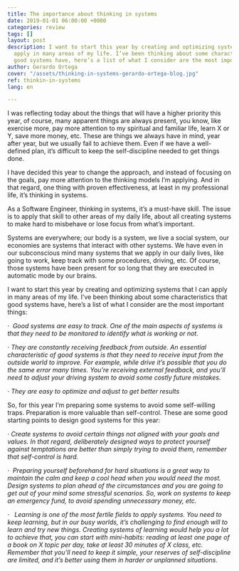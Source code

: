 ```yaml
---
title: The importance about thinking in systems
date: 2019-01-01 06:00:00 +0000
categories: review
tags: []
layout: post
description: I want to start this year by creating and optimizing systems that I can
  apply in many areas of my life. I’ve been thinking about some characteristics that
  good systems have, here’s a list of what I consider are the most important things
author: Gerardo Ortega
cover: "/assets/thinking-in-systems-gerardo-ortega-blog.jpg"
ref: thinkin-in-systems
lang: en

---
```

I was reflecting today about the things that will have a higher priority this year, of course, many apparent things are always present, you know, like exercise more, pay more attention to my spiritual and familiar life, learn X or Y, save more money, etc. These are things we always have in mind, year after year, but we usually fail to achieve them. Even if we have a well-defined plan, it’s difficult to keep the self-discipline needed to get things done.

I have decided this year to change the approach, and instead of focusing on the goals, pay more attention to the thinking models I’m applying. And in that regard, one thing with proven effectiveness, at least in my professional life, it’s thinking in systems.

As a Software Engineer, thinking in systems, it’s a must-have skill. The issue is to apply that skill to other areas of my daily life, about all creating systems to make hard to misbehave or lose focus from what’s important.

Systems are everywhere; our body is a system, we live a social system, our economies are systems that interact with other systems. We have even in our subconscious mind many systems that we apply in our daily lives, like going to work, keep track with some procedures, driving, etc. Of course, those systems have been present for so long that they are executed in automatic mode by our brains.

I want to start this year by creating and optimizing systems that I can apply in many areas of my life. I’ve been thinking about some characteristics that good systems have, here’s a list of what I consider are the most important things:

_·  Good systems are easy to track. One of the main aspects of systems is that they need to be monitored to identify what is working or not._

_· They are constantly receiving feedback from outside. An essential characteristic of good systems is that they need to receive input from the outside world to improve. For example, while drive it’s possible that you do the same error many times. You’re receiving external feedback, and you’ll need to adjust your driving system to avoid some costly future mistakes._

_·  They are easy to optimize and adjust to get better results_

So, for this year I’m preparing some systems to avoid some self-willing traps. Preparation is more valuable than self-control. These are some good starting points to design good systems for this year:

_· Create systems to avoid certain things not aligned with your goals and values. In that regard, deliberately designed ways to protect yourself against temptations are better than simply trying to avoid them, remember that self-control is hard._

_·  Preparing yourself beforehand for hard situations is a great way to maintain the calm and keep a cool head when you would need the most. Design systems to plan ahead of the circumstances and you are going to get out of your mind some stressful scenarios. So, work on systems to keep an emergency fund, to avoid spending unnecessary money, etc._

_·   Learning is one of the most fertile fields to apply systems. You need to keep learning, but in our busy worlds, it’s challenging to find enough will to learn and try new things. Creating systems of learning would help you a lot to achieve that, you can start with mini-habits: reading at least one page of a book on X topic per day, take at least 30 minutes of X class, etc. Remember that you’ll need to keep it simple, your reserves of self-discipline are limited, and it’s better using them in harder or unplanned situations._